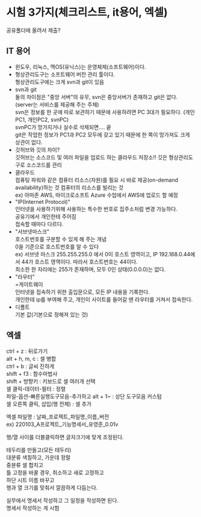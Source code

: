 # 시험 3가지(체크리스트, it용어, 엑셀)
공유폴더에 올려서 제출? 
## IT 용어 
- 윈도우, 리눅스, 맥OS(유닉스)는 운영체제(소프트웨어)이다.
- 형상관리도구는 소프트웨어 버전 관리 툴이다.  
형상관리도구에는 크게 svn과 git이 있음
- svn과 git  
둘의 차이점은 "중앙 서버"의 유무, svn은 중앙서버가 존재하고 git은 없다.  
(server는 서비스를 제공해 주는 주체)  
svn은 정보를 한 곳에 따로 보관하기 때문에 사용하려면 PC 3대가 필요하다. (개인PC1, 개인PC2, svnPC)  
svnPC가 망가지거나 실수로 삭제되면.... 끝  
git은 작업한 정보가 PC1과 PC2 모두에 갖고 있기 때문에 한 쪽이 망가져도 크게 상관이 없다.
- 깃허브와 깃의 차이?  
깃허브는 소스코드 및 여러 파일을 업로드 하는 클라우드 저장소!!
깃은 형상관리도구로 소스코드를 관리
- 클라우드  
컴퓨팅 파워와 같은 컴퓨터 리소스(자원)를 필요 시 바로 제공(on-demand availability)하는 것
컴퓨터의 리소스를 빌리는 것  
ex) 아마존 AWS, 마이크로소프트 Azure
수업에서 AWS에 업로드 할 예정
- "IP(Internet Protocol)"  
인터넷을 사용하기위해 사용하는 특수한 번호로 집주소처럼 변경 가능하다.  
공유기에서 개인한테 주어짐  
접속할 때마다 다르다.
- "서브넷마스크"  
호스트번호를 구분할 수 있게 해 주는 개념  
0을 기준으로 호스트번호를 알 수 있다  
ex) 서브넷 마스크 255.255.255.0 에서 0이 호스트 영역이고, IP 192.168.0.44에서 44가 호스트 영역이다. 따라서 호스트번호는 44이다.  
최소한 한 자리에는 255가 존재하며, 모두 0인 상태(0.0.0.0)는 없다.  
- "라우터"  
=게이트웨이  
인터넷을 접속하기 위한 출입문으로, 모든 IP 내용을 기록한다.  
개인한테 ip를 부여해 주고, 개인이 사이트를 들어갈 땐 라우터를 거쳐서 접속한다.  
- 디폴트  
기본 값(기본으로 정해져 있는 것)  


## 엑셀
ctrl + z : 뒤로가기  
alt + h, m, c : 셀 병합  
ctrl + b : 글씨 진하게  
shift + f3 : 함수마법사  
shift + 방향키 : 키보드로 셀 여러개 선택  
셀 클릭-데이터-필터 : 정렬  
파일-옵션-빠른실행도구모음-추가하고 alt + 1~ : 상단 도구모음 커스텀  
셀 오른쪽 클릭, 삽입(행 전체) : 셀 추가  
  
엑셀 파일명 : 날짜_프로젝트_파일명_이름_버전  
ex) 220103_A프로젝트_기능명세서_유영준_0.01v  
  
행/열 사이를 더블클릭하면 글자크기에 맞게 조정된다.  

테두리를 만들고(모든 테두리)  
대분류 색칠하고, 가운데 정렬  
중뷴류 셀 합치고  
틀 고정을 바꿀 경우, 취소하고 새로 고정하고  
하단 시트 이름 바꾸고  
행과 열 크기를 맞춰서 깔끔하게 다듬는다.  
  
실무에서 명세서 작성하고 그 일정을 작성하면 된다.  
명세서 작성하는 게 시험  

